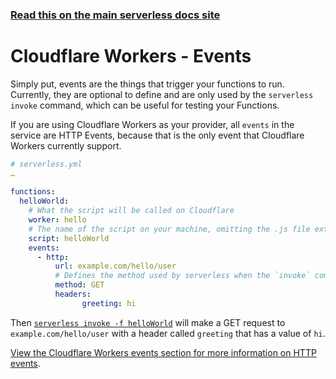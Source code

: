 <!--
title: Serverless Framework - Clouldflare Workers Guide - Events
menuText: Events
menuOrder: 6
description: Configuring Cloudflare Workers Events in the Serverless Framework
layout: Doc
-->

<!-- DOCS-SITE-LINK:START automatically generated  -->
### [Read this on the main serverless docs site](https://www.serverless.com/framework/docs/providers/cloudflare/guide/events)
<!-- DOCS-SITE-LINK:END -->


# Cloudflare Workers - Events
Simply put, events are the things that trigger your functions to run. Currently, they are optional to define and are only used by the `serverless invoke` command, which can be useful for testing your Functions.
 
If you are using Cloudflare Workers as your provider, all `events` in the service are HTTP Events, because that is the only event that Cloudflare Workers currently support.
 
```yml
# serverless.yml
…
 
functions:
  helloWorld:
    # What the script will be called on Cloudflare
    worker: hello
    # The name of the script on your machine, omitting the .js file extension
    script: helloWorld
    events:
      - http:
          url: example.com/hello/user
          # Defines the method used by serverless when the `invoke` command is used. Cloudflare Workers only support GET requests for now
          method: GET
          headers:
                greeting: hi
```

Then [`serverless invoke -f helloWorld`](../cli-reference/invoke.md) will make a GET request to `example.com/hello/user` with a header called `greeting` that has a value of `hi`.
 
[View the Cloudflare Workers events section for more information on HTTP events](../events).
